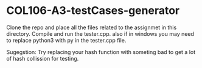 # COL106-A3-testCases-generator

Clone the repo and place all the files related to the assignmet in this directory. Compile and run the tester.cpp.
also if in windows you may need to replace python3 with py in the tester.cpp file.


Sugegstion:
Try replacing your hash function with someting bad to get a lot of hash collission for testing.
